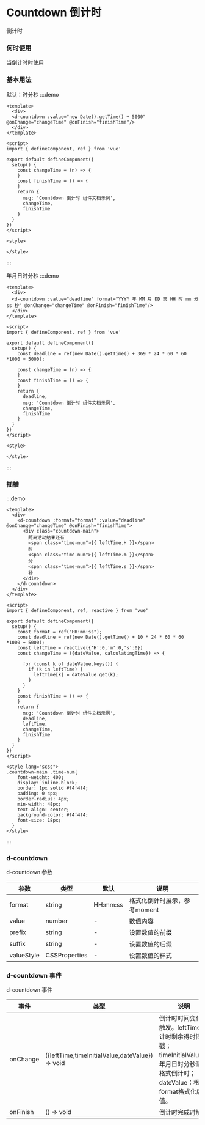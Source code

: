 # Countdown 倒计时

倒计时

### 何时使用

当倒计时时使用


### 基本用法
默认：时分秒
:::demo 

```vue
<template>
  <div>
  <d-countdown :value="new Date().getTime() + 5000" @onChange="changeTime" @onFinish="finishTime"/>
  </div>
</template>

<script>
import { defineComponent, ref } from 'vue'

export default defineComponent({
  setup() {
    const changeTime = (n) => {
    }
    const finishTime = () => {
    }
    return {
      msg: 'Countdown 倒计时 组件文档示例',
      changeTime,
      finishTime
    }
  }
})
</script>

<style>

</style>
```
:::


年月日时分秒
:::demo 

```vue
<template>
  <div>
  <d-countdown :value="deadline" format="YYYY 年 MM 月 DD 天 HH 时 mm 分 ss 秒" @onChange="changeTime" @onFinish="finishTime"/>
  </div>
</template>

<script>
import { defineComponent, ref } from 'vue'

export default defineComponent({
  setup() {
    const deadline = ref(new Date().getTime() + 369 * 24 * 60 * 60 *1000 + 5000);

    const changeTime = (n) => {
    }
    const finishTime = () => {
    }
    return {
      deadline,
      msg: 'Countdown 倒计时 组件文档示例',
      changeTime,
      finishTime
    }
  }
})
</script>

<style>

</style>
```
:::

### 插槽
:::demo 

```vue
<template>
  <div>
    <d-countdown :format="format" :value="deadline" @onChange="changeTime" @onFinish="finishTime">
      <div class="countdown-main">
        距离活动结束还有
        <span class="time-num">{{ leftTime.H }}</span>
        时
        <span class="time-num">{{ leftTime.m }}</span>
        分
        <span class="time-num">{{ leftTime.s }}</span>
        秒
      </div>
    </d-countdown>
  </div>
</template>

<script>
import { defineComponent, ref, reactive } from 'vue'

export default defineComponent({
  setup() {
    const format = ref("HH:mm:ss");
    const deadline = ref(new Date().getTime() + 10 * 24 * 60 * 60 *1000 + 5000);
    const leftTime = reactive({'H':0,'m':0,'s':0})
    const changeTime = ({dateValue, calculatingTime}) => {
      
      for (const k of dateValue.keys()) {
        if (k in leftTime) {
          leftTime[k] = dateValue.get(k);
        }
      }
    }
    const finishTime = () => {
    }
    return {
      msg: 'Countdown 倒计时 组件文档示例',
      deadline,
      leftTime,
      changeTime,
      finishTime
    }
  }
})
</script>

<style lang="scss">
.countdown-main .time-num{
    font-weight: 400;
    display: inline-block;
    border: 1px solid #f4f4f4;
    padding: 0 4px;
    border-radius: 4px;
    min-width: 48px;
    text-align: center;
    background-color: #f4f4f4;
    font-size: 18px;
  }
</style>
```
:::

### d-countdown

d-countdown 参数

| 参数 | 类型 | 默认 | 说明 |
| ---- | ---- | ---- | ---- |
|   format   |   string   |     HH:mm:ss      |   格式化倒计时展示，参考moment   |
|   value   |   number   |   -   |   数值内容	   |
|   prefix   |   string   |   -   |   设置数值的前缀	   |
|   suffix   |   string   |   -   |   设置数值的后缀		   |
|   valueStyle   |   CSSProperties   |   -   |   设置数值的样式		   |

### d-countdown 事件

d-countdown 事件

| 事件 | 类型 | 说明 |
| ---- | ---- | ---- |
|   onChange   |   ({leftTime,timeInitialValue,dateValue}) => void   |   倒计时时间变化时触发。leftTime:倒计时剩余得时间戳；timeInitialValue：年月日时分秒毫秒格式倒计时；dateValue：根据format格式化后的值。	   |
|   onFinish   |   () => void   |   倒计时完成时触发	   |

